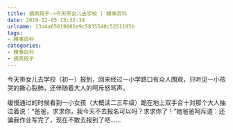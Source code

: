 ```yaml
---
title: 搞笑段子->今天带女儿去学校 | 糗事百科
date: 2019-12-05 15:32:34
urlname: 13a4a65819082e9c5835540c5251195b
tags: 
- 糗事百科
categories:
- 糗事百科
- 搞笑段子
---
```

今天带女儿去学校（初一）报到，回来经过一小学路口有众人围观，只听见一小孩哭的撕心裂肺，还伴随着大人的呵斥怒骂声。

缓慢通过的时候看到一小女孩（大概读二三年级）跪在地上双手合十对那个大人抽泣着说：“爸爸，求求你，我今天不去报名可以吗？求求你了！”她爸爸呵斥道：还骗我作业写完了，现在不敢去报到了吧……


